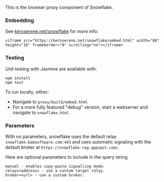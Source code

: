 This is the browser proxy component of Snowflake.

### Embedding

See [keroserene.net/snowflake](https://keroserene.net/snowflake) for more info:
```
<iframe src="https://keroserene.net/snowflake/embed.html" width="88" height="16" frameborder="0" scrolling="no"></iframe>
```

### Testing

Unit testing with Jasmine are available with:
```
npm install
npm test
```

To run locally, either:
- Navigate to `proxy/build/embed.html`
- For a more fully featured "debug" version,
  start a webserver and navigate to `snowflake.html`.

### Parameters

With no parameters,
snowflake uses the default relay `snowflake.bamsoftware.com:443` and
uses automatic signaling with the default broker at
`https://snowflake-reg.appspot.com/`.

Here are optional parameters to include in the query string.
```
manual - enables copy-paste signalling mode.
relay=<address> - use a custom target relay.
broker=<url> - use a custom broker.
```
